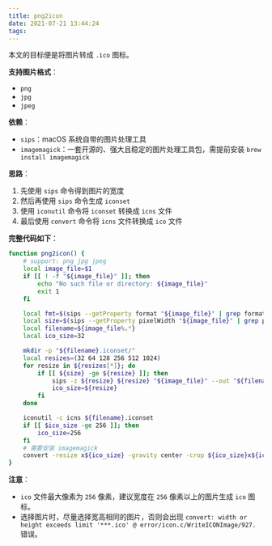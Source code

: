 ```yaml
---
title: png2icon
date: 2021-07-21 13:44:24
tags:
---
```


本文的目标便是将图片转成 `.ico` 图标。

**支持图片格式**：

* `png`
* `jpg`
* `jpeg`

**依赖**：

* `sips`：macOS 系统自带的图片处理工具
* `imagemagick`：一套开源的、强大且稳定的图片处理工具包，需提前安装 `brew install imagemagick`

**思路**：

1. 先使用 `sips` 命令得到图片的宽度
2. 然后再使用 `sips` 命令生成 `iconset`
3. 使用 `iconutil` 命令将 `iconset` 转换成 `icns` 文件
4. 最后使用 `convert` 命令将 `icns` 文件转换成 `ico` 文件

<!--more-->

**完整代码如下**：

```bash
function png2icon() {
    # support: png jpg jpeg
    local image_file=$1
    if [[ ! -f "${image_file}" ]]; then
        echo "No such file or directory: ${image_file}"
        exit 1
    fi

    local fmt=$(sips --getProperty format "${image_file}" | grep format | awk '{print $2}')
    local size=$(sips --getProperty pixelWidth "${image_file}" | grep pixelWidth | awk '{print $2}')
    local filename=${image_file%.*}
    local ico_size=32

    mkdir -p "${filename}.iconset/"
    local resizes=(32 64 128 256 512 1024)
    for resize in ${resizes[*]}; do
        if [[ ${size} -ge ${resize} ]]; then
            sips -z ${resize} ${resize} "${image_file}" --out "${filename}.iconset/icon_${resize}x${resize}.${fmt}"
            ico_size=${resize}
        fi
    done

    iconutil -c icns ${filename}.iconset
    if [[ $ico_size -ge 256 ]]; then
        ico_size=256
    fi
    # 需要安装 imagemagick
    convert -resize x${ico_size} -gravity center -crop ${ico_size}x${ico_size}+0+0 "${image_file}" -flatten -colors 256 -background transparent "${filename}.ico"
}
```

**注意**：

* `ico` 文件最大像素为 `256` 像素，建议宽度在 `256` 像素以上的图片生成 `ico` 图标。
* 选择图片时，尽量选择宽高相同的图片，否则会出现 `convert: width or height exceeds limit '***.ico' @ error/icon.c/WriteICONImage/927.` 错误。
